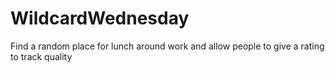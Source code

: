 # WildcardWednesday
Find a random place for lunch around work and allow people to give a rating to track quality

